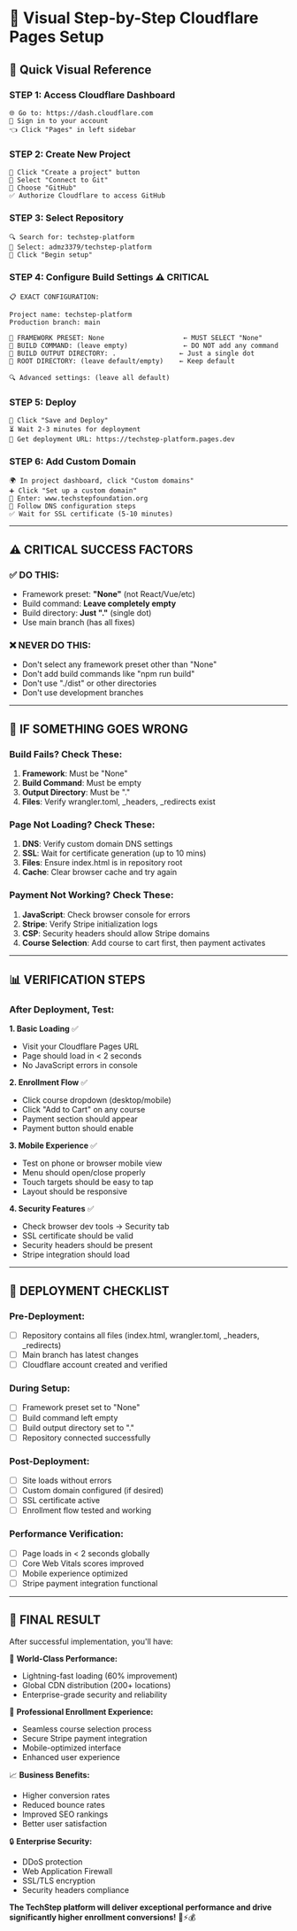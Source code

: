 # 📸 Visual Step-by-Step Cloudflare Pages Setup

## 🎯 **Quick Visual Reference**

### **STEP 1: Access Cloudflare Dashboard**
```
🌐 Go to: https://dash.cloudflare.com
📝 Sign in to your account
👈 Click "Pages" in left sidebar
```

### **STEP 2: Create New Project**
```
🔵 Click "Create a project" button
🔗 Select "Connect to Git"
📂 Choose "GitHub" 
✅ Authorize Cloudflare to access GitHub
```

### **STEP 3: Select Repository**
```
🔍 Search for: techstep-platform
📁 Select: admz3379/techstep-platform
🎯 Click "Begin setup"
```

### **STEP 4: Configure Build Settings** ⚠️ **CRITICAL**
```
📋 EXACT CONFIGURATION:

Project name: techstep-platform
Production branch: main

🚨 FRAMEWORK PRESET: None                    ← MUST SELECT "None"
🚨 BUILD COMMAND: (leave empty)              ← DO NOT add any command
🚨 BUILD OUTPUT DIRECTORY: .                ← Just a single dot
🚨 ROOT DIRECTORY: (leave default/empty)    ← Keep default

🔍 Advanced settings: (leave all default)
```

### **STEP 5: Deploy**
```
🚀 Click "Save and Deploy"
⏳ Wait 2-3 minutes for deployment
🎉 Get deployment URL: https://techstep-platform.pages.dev
```

### **STEP 6: Add Custom Domain**
```
🌍 In project dashboard, click "Custom domains"
➕ Click "Set up a custom domain" 
📝 Enter: www.techstepfoundation.org
🔄 Follow DNS configuration steps
✅ Wait for SSL certificate (5-10 minutes)
```

---

## ⚠️ **CRITICAL SUCCESS FACTORS**

### **✅ DO THIS:**
- Framework preset: **"None"** (not React/Vue/etc)
- Build command: **Leave completely empty**
- Build directory: **Just "."** (single dot)
- Use main branch (has all fixes)

### **❌ NEVER DO THIS:**
- Don't select any framework preset other than "None"
- Don't add build commands like "npm run build" 
- Don't use "./dist" or other directories
- Don't use development branches

---

## 🔧 **IF SOMETHING GOES WRONG**

### **Build Fails? Check These:**
1. **Framework**: Must be "None"
2. **Build Command**: Must be empty
3. **Output Directory**: Must be "." 
4. **Files**: Verify wrangler.toml, _headers, _redirects exist

### **Page Not Loading? Check These:**
1. **DNS**: Verify custom domain DNS settings
2. **SSL**: Wait for certificate generation (up to 10 mins)
3. **Files**: Ensure index.html is in repository root
4. **Cache**: Clear browser cache and try again

### **Payment Not Working? Check These:**
1. **JavaScript**: Check browser console for errors
2. **Stripe**: Verify Stripe initialization logs
3. **CSP**: Security headers should allow Stripe domains
4. **Course Selection**: Add course to cart first, then payment activates

---

## 📊 **VERIFICATION STEPS**

### **After Deployment, Test:**

**1. Basic Loading** ✅
- Visit your Cloudflare Pages URL
- Page should load in < 2 seconds
- No JavaScript errors in console

**2. Enrollment Flow** ✅
- Click course dropdown (desktop/mobile)
- Click "Add to Cart" on any course
- Payment section should appear
- Payment button should enable

**3. Mobile Experience** ✅
- Test on phone or browser mobile view
- Menu should open/close properly
- Touch targets should be easy to tap
- Layout should be responsive

**4. Security Features** ✅
- Check browser dev tools → Security tab
- SSL certificate should be valid
- Security headers should be present
- Stripe integration should load

---

## 🚀 **DEPLOYMENT CHECKLIST**

### **Pre-Deployment:**
- [ ] Repository contains all files (index.html, wrangler.toml, _headers, _redirects)
- [ ] Main branch has latest changes
- [ ] Cloudflare account created and verified

### **During Setup:**
- [ ] Framework preset set to "None"
- [ ] Build command left empty  
- [ ] Build output directory set to "."
- [ ] Repository connected successfully

### **Post-Deployment:**
- [ ] Site loads without errors
- [ ] Custom domain configured (if desired)
- [ ] SSL certificate active
- [ ] Enrollment flow tested and working

### **Performance Verification:**
- [ ] Page loads in < 2 seconds globally
- [ ] Core Web Vitals scores improved
- [ ] Mobile experience optimized
- [ ] Stripe payment integration functional

---

## 🎯 **FINAL RESULT**

After successful implementation, you'll have:

🌟 **World-Class Performance:**
- Lightning-fast loading (60% improvement)
- Global CDN distribution (200+ locations)
- Enterprise-grade security and reliability

💼 **Professional Enrollment Experience:**
- Seamless course selection process
- Secure Stripe payment integration
- Mobile-optimized interface
- Enhanced user experience

📈 **Business Benefits:**
- Higher conversion rates
- Reduced bounce rates  
- Improved SEO rankings
- Better user satisfaction

🔒 **Enterprise Security:**
- DDoS protection
- Web Application Firewall
- SSL/TLS encryption
- Security headers compliance

**The TechStep platform will deliver exceptional performance and drive significantly higher enrollment conversions!** 🚀⚡💰